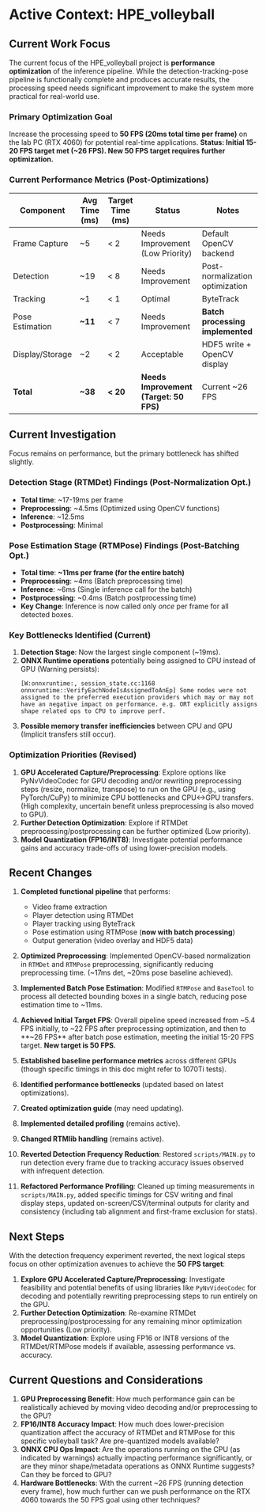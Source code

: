 # Active Context: HPE_volleyball

## Current Work Focus

The current focus of the HPE_volleyball project is **performance optimization** of the inference pipeline. While the detection-tracking-pose pipeline is functionally complete and produces accurate results, the processing speed needs significant improvement to make the system more practical for real-world use.

### Primary Optimization Goal

Increase the processing speed to **50 FPS (20ms total time per frame)** on the lab PC (RTX 4060) for potential real-time applications.
**Status: Initial 15-20 FPS target met (~26 FPS). New 50 FPS target requires further optimization.**

### Current Performance Metrics (Post-Optimizations)

| Component       | Avg Time (ms) | Target Time (ms) | Status                 | Notes                                      |
|-----------------|---------------|------------------|------------------------|--------------------------------------------|
| Frame Capture   | ~5            | < 2              | Needs Improvement (Low Priority) | Default OpenCV backend                   |
| Detection       | ~19           | < 8              | Needs Improvement      | Post-normalization optimization          |
| Tracking        | ~1            | < 1              | Optimal                | ByteTrack                                  |
| Pose Estimation | **~11**       | < 7              | Needs Improvement      | **Batch processing implemented**           |
| Display/Storage | ~2            | < 2              | Acceptable             | HDF5 write + OpenCV display              |
| **Total**       | **~38**       | **< 20**         | **Needs Improvement (Target: 50 FPS)** | Current ~26 FPS                          |

## Current Investigation

Focus remains on performance, but the primary bottleneck has shifted slightly.

### Detection Stage (RTMDet) Findings (Post-Normalization Opt.)
- **Total time**: ~17-19ms per frame
- **Preprocessing**: ~4.5ms (Optimized using OpenCV functions)
- **Inference**: ~12.5ms
- **Postprocessing**: Minimal

### Pose Estimation Stage (RTMPose) Findings (Post-Batching Opt.)
- **Total time**: **~11ms per frame (for the entire batch)**
- **Preprocessing**: ~4ms (Batch preprocessing time)
- **Inference**: ~6ms (Single inference call for the batch)
- **Postprocessing**: ~0.4ms (Batch postprocessing time)
- **Key Change**: Inference is now called only *once* per frame for all detected boxes.

### Key Bottlenecks Identified (Current)
1.  **Detection Stage**: Now the largest single component (~19ms).
2.  **ONNX Runtime operations** potentially being assigned to CPU instead of GPU (Warning persists):
    ```
    [W:onnxruntime:, session_state.cc:1168 onnxruntime::VerifyEachNodeIsAssignedToAnEp] Some nodes were not assigned to the preferred execution providers which may or may not have an negative impact on performance. e.g. ORT explicitly assigns shape related ops to CPU to improve perf.
    ```
3.  **Possible memory transfer inefficiencies** between CPU and GPU (Implicit transfers still occur).

### Optimization Priorities (Revised)
1.  **GPU Accelerated Capture/Preprocessing**: Explore options like PyNvVideoCodec for GPU decoding and/or rewriting preprocessing steps (resize, normalize, transpose) to run on the GPU (e.g., using PyTorch/CuPy) to minimize CPU bottlenecks and CPU<->GPU transfers. (High complexity, uncertain benefit unless preprocessing is also moved to GPU).
2.  **Further Detection Optimization**: Explore if RTMDet preprocessing/postprocessing can be further optimized (Low priority).
3.  **Model Quantization (FP16/INT8)**: Investigate potential performance gains and accuracy trade-offs of using lower-precision models.

## Recent Changes

1. **Completed functional pipeline** that performs:
   - Video frame extraction
   - Player detection using RTMDet
   - Player tracking using ByteTrack
   - Pose estimation using RTMPose (**now with batch processing**)
   - Output generation (video overlay and HDF5 data)

2. **Optimized Preprocessing**: Implemented OpenCV-based normalization in `RTMDet` and `RTMPose` preprocessing, significantly reducing preprocessing time. (~17ms det, ~20ms pose baseline achieved).

3. **Implemented Batch Pose Estimation**: Modified `RTMPose` and `BaseTool` to process all detected bounding boxes in a single batch, reducing pose estimation time to ~11ms.

4. **Achieved Initial Target FPS**: Overall pipeline speed increased from ~5.4 FPS initially, to ~22 FPS after preprocessing optimization, and then to **~26 FPS** after batch pose estimation, meeting the initial 15-20 FPS target. **New target is 50 FPS.**

5. **Established baseline performance metrics** across different GPUs (though specific timings in this doc might refer to 1070Ti tests).

6. **Identified performance bottlenecks** (updated based on latest optimizations).

7. **Created optimization guide** (may need updating).

8. **Implemented detailed profiling** (remains active).

9. **Changed RTMlib handling** (remains active).
10. **Reverted Detection Frequency Reduction**: Restored `scripts/MAIN.py` to run detection every frame due to tracking accuracy issues observed with infrequent detection.
11. **Refactored Performance Profiling**: Cleaned up timing measurements in `scripts/MAIN.py`, added specific timings for CSV writing and final display steps, updated on-screen/CSV/terminal outputs for clarity and consistency (including tab alignment and first-frame exclusion for stats).

## Next Steps

With the detection frequency experiment reverted, the next logical steps focus on other optimization avenues to achieve the **50 FPS target**:

1.  **Explore GPU Accelerated Capture/Preprocessing**: Investigate feasibility and potential benefits of using libraries like `PyNvVideoCodec` for decoding and potentially rewriting preprocessing steps to run entirely on the GPU.
2.  **Further Detection Optimization**: Re-examine RTMDet preprocessing/postprocessing for any remaining minor optimization opportunities (Low priority).
3.  **Model Quantization**: Explore using FP16 or INT8 versions of the RTMDet/RTMPose models if available, assessing performance vs. accuracy.

## Current Questions and Considerations

1.  **GPU Preprocessing Benefit**: How much performance gain can be realistically achieved by moving video decoding and/or preprocessing to the GPU?
2.  **FP16/INT8 Accuracy Impact**: How much does lower-precision quantization affect the accuracy of RTMDet and RTMPose for this specific volleyball task? Are pre-quantized models available?
3.  **ONNX CPU Ops Impact**: Are the operations running on the CPU (as indicated by warnings) actually impacting performance significantly, or are they minor shape/metadata operations as ONNX Runtime suggests? Can they be forced to GPU?
4.  **Hardware Bottlenecks**: With the current ~26 FPS (running detection every frame), how much further can we push performance on the RTX 4060 towards the 50 FPS goal using other techniques?
